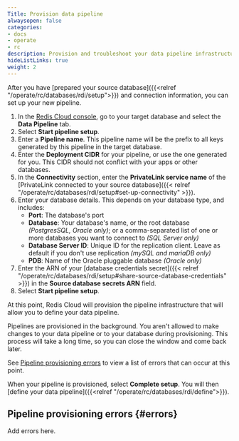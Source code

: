 ```yaml
---
Title: Provision data pipeline
alwaysopen: false
categories:
- docs
- operate
- rc
description: Provision and troubleshoot your data pipeline infrastructure.
hideListLinks: true
weight: 2
---
```


After you have [prepared your source database]({{<relref "/operate/rc/databases/rdi/setup">}}) and connection information, you can set up your new pipeline.

1. In the [Redis Cloud console](https://cloud.redis.io/), go to your target database and select the **Data Pipeline** tab.
1. Select **Start pipeline setup**. 
1. Enter a **Pipeline name**. This pipeline name will be the prefix to all keys generated by this pipeline in the target database.
1. Enter the **Deployment CIDR** for your pipeline, or use the one generated for you. This CIDR should not conflict with your apps or other databases.
1. In the **Connectivity** section, enter the **PrivateLink service name** of the [PrivateLink connected to your source database]({{< relref "/operate/rc/databases/rdi/setup#set-up-connectivity" >}}).
1. Enter your database details. This depends on your database type, and includes:
    - **Port**: The database's port
    - **Database**: Your database's name, or the root database *(PostgresSQL, Oracle only)*; or a comma-separated list of one or more databases you want to connect to *(SQL Server only)*
    - **Database Server ID**: Unique ID for the replication client. Leave as default if you don't use replication *(mySQL and mariaDB only)*
    - **PDB**: Name of the Oracle pluggable database *(Oracle only)*
1. Enter the ARN of your [database credentials secret]({{< relref "/operate/rc/databases/rdi/setup#share-source-database-credentials" >}}) in the **Source database secrets ARN** field.
1. Select **Start pipeline setup**.

At this point, Redis Cloud will provision the pipeline infrastructure that will allow you to define your data pipeline. 

Pipelines are provisioned in the background. You aren't allowed to make changes to your data pipeline or to your database during provisioning. This process will take a long time, so you can close the window and come back later.

See [Pipeline provisioning errors](#errors) to view a list of errors that can occur at this point.

When your pipeline is provisioned, select **Complete setup**. You will then [define your data pipeline]({{<relref "/operate/rc/databases/rdi/define">}}).

## Pipeline provisioning errors {#errors}

Add errors here.